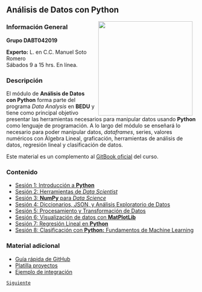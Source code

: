 ## Análisis de Datos con Python

<img src="imagenes/image.gif" align="right" height="250" width="250" hspace="10">

### Información General

**Grupo DABT042019**

**Experto:** L. en C.C. Manuel Soto Romero  
Sábados 9 a 15 hrs. En línea.

### Descripción

El módulo de __Análisis de Datos con Python__ forma parte del programa *Data Analysis* en __BEDU__ y tiene como principal objetivo presentar las herramientas necesarios para manipular datos usando __Python__ como lenguaje de programación. A lo largo del módulo se enseñará lo necesario para poder manipular datos, *dataframes*, series, valores numéricos con Álgebra Lineal, graficación, herramientas de análisis de datos, regresión lineal y clasificación de datos.

Este material es un complemento al [GitBook oficial](https://app.gitbook.com/@beduexpert/s/data-analysis/) del curso.

### Contenido

- [Sesión 1: Introducción a __Python__](sesion01/README.md)
- [Sesión 2: Herramientas de *Data Scientist*](sesion02/README.md)
- [Sesión 3: __NumPy__ para *Data Science*](sesion03/README.md)
- [Sesión 4: Diccionarios, JSON, y Análisis Exploratorio de Datos](sesion04/README.md)
- [Sesión 5: Procesamiento y Transformación de Datos](sesion05/README.md)
- [Sesión 6: Visualización de datos con __MatPlotLib__](sesion06/README.md)
- [Sesión 7: Regresión Lineal en __Python__](sesion07/README.md)
- [Sesión 8: Clasificación con __Python:__ Fundamentos de Machine Learning](sesion08/README.md)

### Material adicional

- [Guía rápida de GitHub](https://blog.desdelinux.net/guia-rapida-para-utilizar-github/)
- [Platilla proyectos](plantilla.md)
- [Ejemplo de integración](casas.ipynb)

[`Siguiente`](sesion01/README.md)
